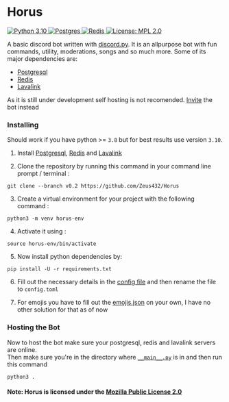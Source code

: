 # Horus

<a href="https://www.python.org/downloads/">
    <img src="https://img.shields.io/badge/Python-14354C?style=for-the-badge&logo=python&logoColor=yellow" alt="Python 3.10">
  </a>
  <a href="https://www.postgresql.org/">
     <img src="https://img.shields.io/badge/postgres-%23316192.svg?style=for-the-badge&logo=postgresql&logoColor=white" alt="Postgres">
  </a>
  <a href="https://redis.io">
     <img src="https://img.shields.io/badge/redis-%23DD0031.svg?style=for-the-badge&logo=redis&logoColor=white" alt="Redis">
  </a>
  <a href="https://opensource.org/licenses/MPL-2.0">
     <img src="https://img.shields.io/badge/License-MPL_2.0-brightgreen?style=for-the-badge&logo=appveyor.svg" alt="License: MPL 2.0">
  </a>

A basic discord bot written with [discord.py](https://github.com/Rapptz/discord.py). It is an allpurpose bot with fun commands, utility, moderations, songs and so much more. Some of its major dependencies are:
- [Postgresql](https://www.postgresql.org)
- [Redis](https://redis.io)
- [Lavalink](https://github.com/freyacodes/Lavalink)

As it is still under development self hosting is not recomended. [Invite](https://discord.com/api/oauth2/authorize?client_id=858335663571992618&permissions=67420289&scope=bot+applications.commands) the bot instead

### Installing
Should work if you have python >= `3.8` but for best results use version `3.10`.
1. Install [Postgresql](https://www.postgresql.org/download/), [Redis](https://redis.io/download/) and [Lavalink](https://github.com/freyacodes/Lavalink/releases/tag/3.4)

2. Clone the repository by running this command in your command line prompt / terminal :
```
git clone --branch v0.2 https://github.com/Zeus432/Horus
```

3. Create a virtual environment for your project with the following command :
```
python3 -m venv horus-env
```

4. Activate it using :
```
source horus-env/bin/activate
```

5. Now install python dependencies by:
```
pip install -U -r requirements.txt
```

6. Fill out the necessary details in the [config file](Core/config-sample.toml) and then rename the file to `config.toml`

7. For emojis you have to fill out the [emojis.json](Core/Assets/emojis.json) on your own, I have no other solution for that as of now

### Hosting the Bot
Now to host the bot make sure your postgresql, redis and lavalink servers are online.  
Then make sure you're in the directory where [`__main__.py`](__main__.py) is in and then run this command
```
python3 .
```

#### Note: Horus is licensed under the [Mozilla Public License 2.0](LICENSE)